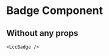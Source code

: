 <script setup lang="ts">
import {LccBadge} from 'lcc-vue'
</script>

# Badge Component

## Without any props

<LccBadge/>

```vue
<LccBadge />
```